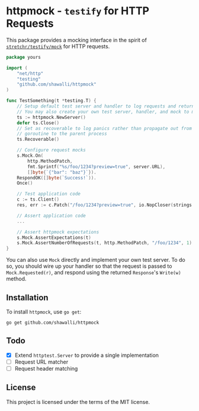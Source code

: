 # httpmock - `testify` for HTTP Requests

This package provides a mocking interface in the spirit of [`stretchr/testify/mock`](https://github.com/stretchr/testify/tree/master/mock) for HTTP requests.

```go
package yours

import (
    "net/http"
    "testing"
    "github.com/shawalli/httpmock"
)

func TestSomething(t *testing.T) {
    // Setup default test server and handler to log requests and return expected responses
    // You may also create your own test server, handler, and mock to manage this
    ts := httpmock.NewServer()
    defer ts.Close()
    // Set as recoverable to log panics rather than propagate out from the server
    // goroutine to the parent process
    ts.Recoverable()

    // Configure request mocks
    s.Mock.On(
        http.MethodPatch,
        fmt.Sprintf("%s/foo/1234?preview=true", server.URL),
        []byte{`{"bar": "baz"}`}).
    RespondOK([]byte(`Success!`)).
    Once()

    // Test application code
    c := ts.Client()
    res, err := c.Patch("/foo/1234?preview=true", io.NopCloser(strings.NewReader(`{"bar": "baz"}`)))

    // Assert application code
    ...

    // Assert httpmock expectations
    s.Mock.AssertExpectations(t)
    s.Mock.AssertNumberOfRequests(t, http.MethodPatch, "/foo/1234", 1)
}
```

You can also use `Mock` directly and implement your own test server. To do so,
you should wire up your handler so that the request is passed to
`Mock.Requested(r)`, and respond using the returned `Response`'s `Write(w)`
method.

## Installation

To install `httpmock`, use `go get`:

```shell
go get github.com/shawalli/httpmock
```

## Todo

- [x] Extend `httptest.Server` to provide a single implementation
- [ ] Request URL matcher
- [ ] Request header matching

## License

This project is licensed under the terms of the MIT license.
